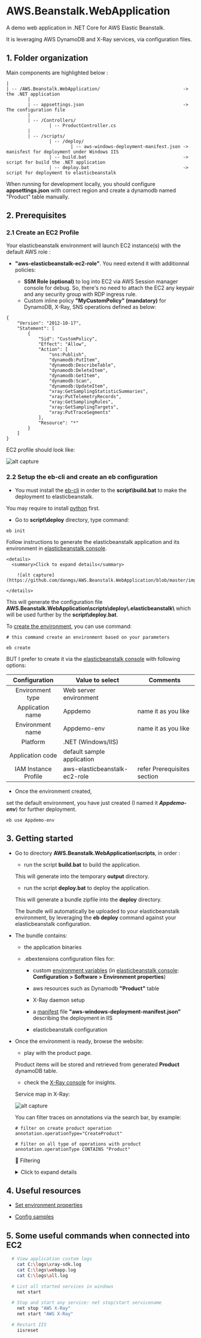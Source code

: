 # AWS.Beanstalk.WebApplication
A demo web application in .NET Core for AWS Elastic Beanstalk.

It is leveraging AWS DynamoDB and X-Ray services, via configuration files.


## 1. Folder organization

Main components are highlighted below :

```
|
| -- /AWS.Beanstalk.WebApplication/                               -> the .NET application
        |
        | -- appsettings.json                                     -> The configuration file
        |
        | -- /Controllers/
                | -- ProductController.cs
        |
        | -- /scripts/
                | -- /deploy/
                        | -- aws-windows-deployment-manifest.json -> manisfest for deployment under Windows IIS
                | -- build.bat                                    -> script for build the .NET application
                | -- deploy.bat                                   -> script for deployment to elasticbeanstalk

```

When running for development locally, you should configure **appsettings.json** with correct region and create a dynamodb named "Product" table manually.

## 2. Prerequisites

### 2.1 Create an EC2 Profile

Your elasticbeanstalk environment will launch EC2 instance(s) with the default AWS role :

- **"aws-elasticbeanstalk-ec2-role"**. You need extend it with additionnal policies:

    * **SSM Role (optional)** to log into EC2 via AWS Session manager console for debug. So, there's no need to attach the EC2 any keypair and any security group with RDP ingress rule.
    * Custom inline policy **"MyCustomPolicy" (mandatory)** for DynamoDB, X-Ray, SNS operations defined as below:

```
{
    "Version": "2012-10-17",
    "Statement": [
        {
            "Sid": "CustomPolicy",
            "Effect": "Allow",
            "Action": [
                "sns:Publish",
                "dynamodb:PutItem",
                "dynamodb:DescribeTable",
                "dynamodb:DeleteItem",
                "dynamodb:GetItem",
                "dynamodb:Scan",
                "dynamodb:UpdateItem",
                "xray:GetSamplingStatisticSummaries",
                "xray:PutTelemetryRecords",
                "xray:GetSamplingRules",
                "xray:GetSamplingTargets",
                "xray:PutTraceSegments"
            ],
            "Resource": "*"
        }
    ]
}
```
EC2 profile should look like:

![alt capture](https://github.com/danmgs/AWS.Beanstalk.WebApplication/blob/master/img/configure_ec2_profile.PNG)


### 2.2 Setup the eb-cli and create an eb configuration

- You must install the [eb-cli](https://docs.aws.amazon.com/fr_fr/elasticbeanstalk/latest/dg/eb-cli3-install-windows.html) in order to the **script\build.bat** to make the deployment to elasticbeanstalk.

You may require to install [python](https://www.anaconda.com) first.

- Go to **script\deploy** directory, type command:

```
eb init
```

Follow instructions to generate the elasticbeanstalk application and its environment in [elasticbeanstalk console](https://console.aws.amazon.com/elasticbeanstalk).

    <details>
      <summary>Click to expand details</summary>

        ![alt capture](https://github.com/danmgs/AWS.Beanstalk.WebApplication/blob/master/img/configure_eb_app_env.PNG)

    </details>

This will generate the configuration file **AWS.Beanstalk.WebApplication\scripts\deploy\\.elasticbeanstalk\\** which will be used further by the **script\deploy.bat**.

To [create the environment](https://docs.aws.amazon.com/fr_fr/elasticbeanstalk/latest/dg/eb3-create.html), you can use command:

```
# this command create an environment based on your parameters

eb create
```

BUT I prefer to create it via the [elasticbeanstalk console](https://console.aws.amazon.com/elasticbeanstalk) with following options:


| Configuration         | Value to select               | Comments                                                         |
| :-------------------: | ----------------------------- | ---------------------------------------------------------------- |
| Environment type      | Web server environment        |                                                                  |
| Application name      | Appdemo                       | name it as you like                                              |
| Environment name      | Appdemo-env                   | name it as you like                                              |
| Platform              | .NET (Windows/IIS)            |                                                                  |
| Application code      | default sample application    |                                                                  |
| IAM Instance Profile  | aws-elasticbeanstalk-ec2-role | refer Prerequisites section                                      |

- Once the environment created,

set the default environment, you have just created (I named it ***Appdemo-env***) for further deployment.

```
eb use Appdemo-env
```


## 3. Getting started

- Go to directory **AWS.Beanstalk.WebApplication\scripts**, in order :

    * run the script **build.bat** to build the application.

    This will generate into the temporary **output** directory.

    * run the script **deploy.bat** to deploy the application.

    This will generate a bundle zipfile into the **deploy** directory.

    The bundle will automatically be uploaded to your elasticbeanstalk environment, by leveraging the **eb deploy** command against your elasticbeanstalk configuration.

- The bundle contains:

    * the application binaries

    * .ebextensions configuration files for:
        * custom [environment variables](https://docs.aws.amazon.com/elasticbeanstalk/latest/dg/environments-cfg-softwaresettings.html) (in [elasticbeanstalk console](https://console.aws.amazon.com/elasticbeanstalk): **Configuration > Software > Environment properties**)

        * aws resources such as Dynamodb **"Product"** table

        * X-Ray daemon setup

        * a [manifest](https://docs.aws.amazon.com/elasticbeanstalk/latest/dg/dotnet-manifest.html) file **"aws-windows-deployment-manifest.json"** describing the deployment in IIS

        * elasticbeanstalk configuration

- Once the environment is ready, browse the website:

    * play with the product page.

    Product items will be stored and retrieved from generated **Product** dynamoDB table.

    * check the [X-Ray console](https://aws.amazon.com/xray) for insights.

    Service map in X-Ray:

    ![alt capture](https://github.com/danmgs/AWS.Beanstalk.WebApplication/blob/master/img/xray_service_map.PNG)

    You can filter traces on annotations via the search bar, by example:

    ```
    # filter on create product operation
    annotation.operationType="CreateProduct"

    # filter on all type of operations with product
    annotation.operationType CONTAINS "Product"
    ```

    :mag_right: Filtering
    <details>
      <summary>Click to expand details</summary>

        ![alt capture](https://github.com/danmgs/AWS.Beanstalk.WebApplication/blob/master/img/xray_filter.PNG)

        ![alt capture](https://github.com/danmgs/AWS.Beanstalk.WebApplication/blob/master/img/xray_segment_details.PNG)

        ![alt capture](https://github.com/danmgs/AWS.Beanstalk.WebApplication/blob/master/img/xray_segment_details_annotations.PNG)

    </details>

## 4. Useful resources

- [Set environment properties](https://docs.aws.amazon.com/elasticbeanstalk/latest/dg/environments-cfg-softwaresettings.html)

- [Config samples](https://github.com/awsdocs/elastic-beanstalk-samples/tree/master/configuration-files/aws-provided/instance-configuration)


## 5. Some useful commands when connected into EC2

```bash
  # View application custom logs
    cat C:\logs\xray-sdk.log
    cat C:\logs\webapp.log
    cat C:\logs\all.log
```

```bash
  # List all started services in windows
    net start
```

```bash
  # Stop and start any service: net stop/start servicename
    net stop "AWS X-Ray"
    net start "AWS X-Ray"
```

```bash
  # Restart IIS
    iisreset
```